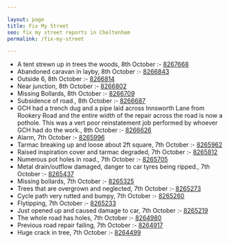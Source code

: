 ```yaml
---

layout: page
title: Fix My Street
seo: fix my street reports in Cheltenham
permalink: /fix-my-street

---
```


<!-- fix_marker starts -->

- A tent strewn up in trees the woods, 8th October :- [8267668](https://www.fixmystreet.com/report/8267668)
- Abandoned caravan in layby, 8th October :- [8266843](https://www.fixmystreet.com/report/8266843)
- Outside 6, 8th October :- [8266814](https://www.fixmystreet.com/report/8266814)
- Near junction, 8th October :- [8266802](https://www.fixmystreet.com/report/8266802)
- Missing Bollards, 8th October :- [8266709](https://www.fixmystreet.com/report/8266709)
- Subsidence of road., 8th October :- [8266687](https://www.fixmystreet.com/report/8266687)
- GCH had a trench dug and a pipe laid across Innsworth Lane from Rookery Road and the entire width of the repair across the road is now a pothole. This was a vert poor reinstatement job performed by whoever GCH had do the work., 8th October :- [8266626](https://www.fixmystreet.com/report/8266626)
- Alarm, 7th October :- [8265996](https://www.fixmystreet.com/report/8265996)
- Tarmac breaking up and loose about 2ft square, 7th October :- [8265962](https://www.fixmystreet.com/report/8265962)
- Raised inspiration cover and tarmac degraded, 7th October :- [8265812](https://www.fixmystreet.com/report/8265812)
- Numerous pot holes in road., 7th October :- [8265705](https://www.fixmystreet.com/report/8265705)
- Metal drain/outflow damaged, danger to car tyres being ripped., 7th October :- [8265437](https://www.fixmystreet.com/report/8265437)
- Missing bollards, 7th October :- [8265325](https://www.fixmystreet.com/report/8265325)
- Trees that are overgrown and neglected, 7th October :- [8265273](https://www.fixmystreet.com/report/8265273)
- Cycle path very rutted and bumpy, 7th October :- [8265260](https://www.fixmystreet.com/report/8265260)
- Flytipping, 7th October :- [8265233](https://www.fixmystreet.com/report/8265233)
- Just opened up and caused damage to car, 7th October :- [8265219](https://www.fixmystreet.com/report/8265219)
- The whole road has holes, 7th October :- [8264980](https://www.fixmystreet.com/report/8264980)
- Previous road repair failing, 7th October :- [8264917](https://www.fixmystreet.com/report/8264917)
- Huge crack in tree, 7th October :- [8264499](https://www.fixmystreet.com/report/8264499)

<!-- fix_marker ends -->